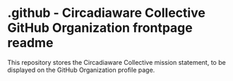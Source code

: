 # .github - Circadiaware Collective GitHub Organization frontpage readme

This repository stores the Circadiaware Collective mission statement, to be displayed on the GitHub Organization profile page.

